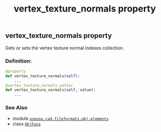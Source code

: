 ﻿---
title: vertex_texture_normals property
second_title: Aspose.CAD for Python via .NET API References
description: 
type: docs
weight: 30
url: /aspose.cad.fileformats.obj.elements/objface/vertex_texture_normals/
is_root: false
---

## vertex_texture_normals property


Gets or sets the vertex texture normal indexes collection.
### Definition:
```python
@property
def vertex_texture_normals(self):
    ...
@vertex_texture_normals.setter
def vertex_texture_normals(self, value):
    ...
```

### See Also
* module [`aspose.cad.fileformats.obj.elements`](../../)
* class [`ObjFace`](/cad/python-net/aspose.cad.fileformats.obj.elements/objface)
